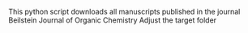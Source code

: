This python script downloads all manuscripts published in the journal Beilstein Journal of Organic Chemistry
Adjust the target folder
